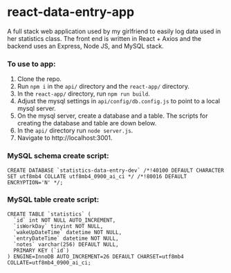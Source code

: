 # react-data-entry-app
A full stack web application used by my girlfriend to easily log data used in her statistics class. The front end is written in React + Axios and the backend uses an Express, Node JS, and MySQL stack.


### To use to app:
1. Clone the repo.
2. Run `npm i` in the `api/` directory and the `react-app/` directory.
3. In the `react-app/` directory, run `npm run build`.
4. Adjust the mysql settings in `api/config/db.config.js` to point to a local mysql server.
5. On the mysql server, create a database and a table. The scripts for creating the database and table are down below.
6. In the `api/` directory run `node server.js`.
7. Navigate to http://localhost:3001.


### MySQL schema create script:
```mysql
CREATE DATABASE `statistics-data-entry-dev` /*!40100 DEFAULT CHARACTER SET utf8mb4 COLLATE utf8mb4_0900_ai_ci */ /*!80016 DEFAULT ENCRYPTION='N' */;
```

### MySQL table create script:
```mysql
CREATE TABLE `statistics` (
  `id` int NOT NULL AUTO_INCREMENT,
  `isWorkDay` tinyint NOT NULL,
  `wakeUpDateTime` datetime NOT NULL,
  `entryDateTime` datetime NOT NULL,
  `notes` varchar(256) DEFAULT NULL,
  PRIMARY KEY (`id`)
) ENGINE=InnoDB AUTO_INCREMENT=26 DEFAULT CHARSET=utf8mb4 COLLATE=utf8mb4_0900_ai_ci;
```
